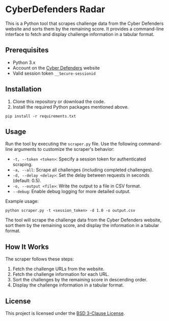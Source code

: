 # CyberDefenders Radar

This is a Python tool that scrapes challenge data from the Cyber Defenders website and sorts them by the remaining score. It provides a command-line interface to fetch and display challenge information in a tabular format.

## Prerequisites

- Python 3.x
- Account on the [Cyber Defenders](https://cyberdefenders.org/) website
- Valid session token `__Secure-sessionid`

## Installation

1. Clone this repository or download the code.
2. Install the required Python packages mentioned above.
```shell
pip install -r requirements.txt
```

## Usage

Run the tool by executing the `scraper.py` file. Use the following command-line arguments to customize the scraper's behavior:

- `-t, --token <token>`: Specify a session token for authenticated scraping.
- `-a, --all`: Scrape all challenges (including completed challenges).
- `-d, --delay <delay>`: Set the delay between requests in seconds (default: 0.5).
- `-o, --output <file>`: Write the output to a file in CSV format.
- `--debug`: Enable debug logging for more detailed output.

Example usage:

```shell
python scraper.py -t <session_token> -d 1.0 -o output.csv
```

The tool will scrape the challenge data from the Cyber Defenders website, sort them by the remaining score, and display the information in a tabular format.

## How It Works

The scraper follows these steps:

1. Fetch the challenge URLs from the website.
2. Fetch the challenge information for each URL.
3. Sort the challenges by the remaining score in descending order.
4. Display the challenge information in a tabular format.

## License

This project is licensed under the [BSD 3-Clause License](LICENSE).